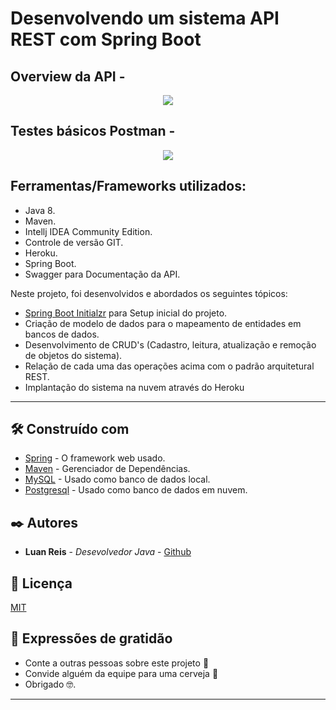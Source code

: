 
# Desenvolvendo um sistema API REST com Spring Boot

## Overview da API -

 <p align="center">
  <img src="https://im.ezgif.com/tmp/ezgif-1-1c557f30e0.gif">
  </p>


## Testes básicos Postman -
 <p align="center">
  <img src="https://im.ezgif.com/tmp/ezgif-1-ca8c14807a.gif">
  </p>



Ferramentas/Frameworks utilizados:
-------------------------
* Java 8.
* Maven.
* Intellj IDEA Community Edition.
* Controle de versão GIT.
* Heroku.
* Spring Boot.
* Swagger para Documentação da API.

Neste projeto, foi desenvolvidos e abordados os seguintes tópicos: 

* [Spring Boot Initialzr](https://start.spring.io/) para Setup inicial do projeto.
* Criação de modelo de dados para o mapeamento de entidades em bancos de dados.
* Desenvolvimento de CRUD's (Cadastro, leitura, atualização e remoção de objetos do sistema).
* Relação de cada uma das operações acima com o padrão arquitetural REST.
* Implantação do sistema na nuvem através do Heroku
-------------------------


## 🛠️ Construído com

* [Spring](https://spring.io/) - O framework web usado.
* [Maven](https://maven.apache.org/) - Gerenciador de Dependências.
* [MySQL](https://www.mysql.com/) - Usado como banco de dados local.
* [Postgresql](https://www.postgresql.org/) - Usado como banco de dados em nuvem.



## ✒️ Autores


* **Luan Reis** - *Desevolvedor Java* - [Github](https://github.com/luanreis164)



## 📄 Licença

[MIT](https://choosealicense.com/licenses/mit/)


## 🎁 Expressões de gratidão

* Conte a outras pessoas sobre este projeto 📢
* Convide alguém da equipe para uma cerveja 🍺 
* Obrigado 🤓.


---

